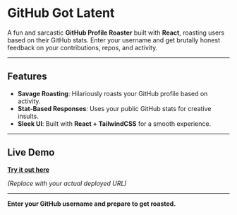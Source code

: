 # GitHub Got Latent

A fun and sarcastic **GitHub Profile Roaster** built with **React**, roasting users based on their GitHub stats. Enter your username and get brutally honest feedback on your contributions, repos, and activity.

---

## Features
- **Savage Roasting**: Hilariously roasts your GitHub profile based on activity.
- **Stat-Based Responses**: Uses your public GitHub stats for creative insults.
- **Sleek UI**: Built with **React + TailwindCSS** for a smooth experience.

---

## Live Demo
**[Try it out here](https://githubsgotlatent.vercel.app/)**

*(Replace with your actual deployed URL)*

---

**Enter your GitHub username and prepare to get roasted.**


